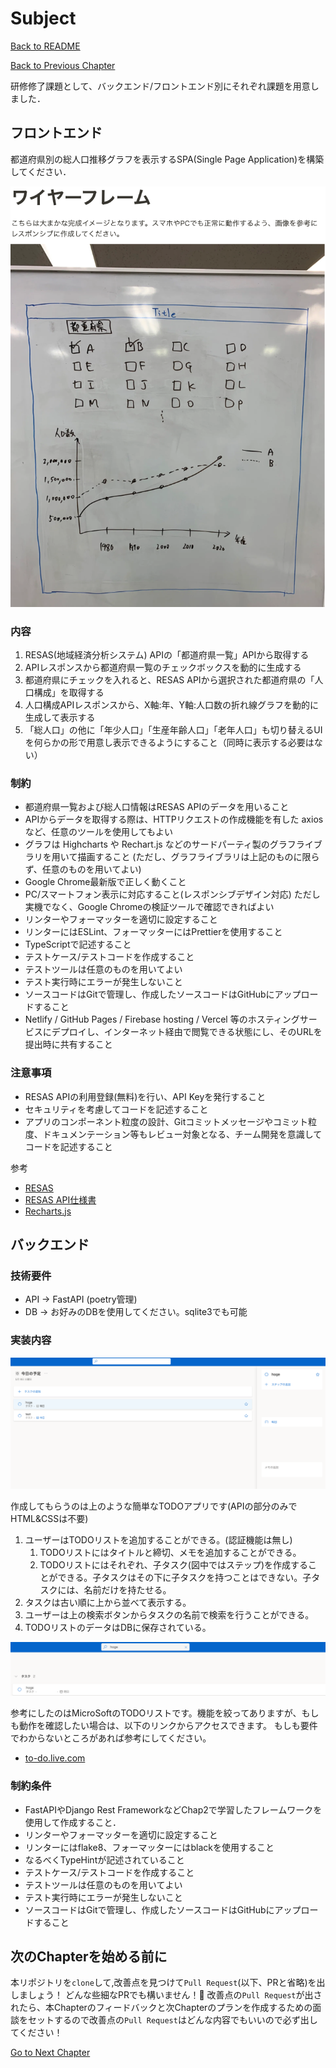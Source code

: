 # Subject

[Back to README](/README.md)

[Back to Previous Chapter](/Chap3.md)

研修修了課題として、バックエンド/フロントエンド別にそれぞれ課題を用意しました．

## フロントエンド

都道府県別の総人口推移グラフを表示するSPA(Single Page Application)を構築してください．

![イメージ図](./chap4_front_subject.png)

### 内容

1. RESAS(地域経済分析システム) APIの「都道府県一覧」APIから取得する
2. APIレスポンスから都道府県一覧のチェックボックスを動的に生成する
3. 都道府県にチェックを入れると、RESAS APIから選択された都道府県の「人口構成」を取得する
4. 人口構成APIレスポンスから、X軸:年、Y軸:人口数の折れ線グラフを動的に生成して表示する
5. 「総人口」の他に「年少人口」「生産年齢人口」「老年人口」も切り替えるUIを何らかの形で用意し表示できるようにすること（同時に表示する必要はない）

### 制約

- 都道府県一覧および総人口情報はRESAS APIのデータを用いること
- APIからデータを取得する際は、HTTPリクエストの作成機能を有した axios など、任意のツールを使用してもよい
- グラフは Highcharts や Rechart.js などのサードパーティ製のグラフライブラリを用いて描画すること
(ただし、グラフライブラリは上記のものに限らず、任意のものを用いてよい)
- Google Chrome最新版で正しく動くこと
- PC/スマートフォン表示に対応すること(レスポンシブデザイン対応) ただし実機でなく、Google Chromeの検証ツールで確認できればよい
- リンターやフォーマッターを適切に設定すること
- リンターにはESLint、フォーマッターにはPrettierを使用すること
- TypeScriptで記述すること
- テストケース/テストコードを作成すること
- テストツールは任意のものを用いてよい
- テスト実行時にエラーが発生しないこと
- ソースコードはGitで管理し、作成したソースコードはGitHubにアップロードすること
- Netlify / GitHub Pages / Firebase hosting / Vercel 等のホスティングサービスにデプロイし、インターネット経由で閲覧できる状態にし、そのURLを提出時に共有すること

### 注意事項

- RESAS APIの利用登録(無料)を行い、API Keyを発行すること
- セキュリティを考慮してコードを記述すること
- アプリのコンポーネント粒度の設計、Gitコミットメッセージやコミット粒度、ドキュメンテーション等もレビュー対象となる、チーム開発を意識してコードを記述すること

参考

- [RESAS](https://opendata.resas-portal.go.jp/)
- [RESAS API仕様書](https://opendata.resas-portal.go.jp/docs/api/v1/index.html)
- [Recharts.js](https://recharts.org/en-US)

## バックエンド

### 技術要件

- API -> FastAPI (poetry管理)
- DB -> お好みのDBを使用してください。sqlite3でも可能

### 実装内容

![イメージ図](./todolist.png)

作成してもらうのは上のような簡単なTODOアプリです(APIの部分のみでHTML&CSSは不要)

1. ユーザーはTODOリストを追加することができる。(認証機能は無し)
    1. TODOリストにはタイトルと締切、メモを追加することができる。
    2. TODOリストにはそれぞれ、子タスク(図中ではステップ)を作成することができる。子タスクはその下に子タスクを持つことはできない。子タスクには、名前だけを持たせる。
2. タスクは古い順に上から並べて表示する。
3. ユーザーは上の検索ボタンからタスクの名前で検索を行うことができる。
4. TODOリストのデータはDBに保存されている。

![image](./todolist_search.png)

参考にしたのはMicroSoftのTODOリストです。機能を絞ってありますが、もしも動作を確認したい場合は、以下のリンクからアクセスできます。
もしも要件でわからないところがあれば参考にしてください。

- [to-do.live.com](https://to-do.live.com/tasks)

### 制約条件

- FastAPIやDjango Rest FrameworkなどChap2で学習したフレームワークを使用して作成すること．
- リンターやフォーマッターを適切に設定すること
- リンターにはflake8、フォーマッターにはblackを使用すること
- なるべくTypeHintが記述されていること
- テストケース/テストコードを作成すること
- テストツールは任意のものを用いてよい
- テスト実行時にエラーが発生しないこと
- ソースコードはGitで管理し、作成したソースコードはGitHubにアップロードすること

## 次のChapterを始める前に

本リポジトリを`clone`して,改善点を見つけて`Pull Request`(以下、PRと省略)を出しましょう！
どんな些細なPRでも構いません！:pray:
改善点の`Pull Request`が出されたら、本Chapterのフィードバックと次Chapterのプランを作成するための面談をセットするので改善点の`Pull Request`はどんな内容でもいいので必ず出してください！

[Go to Next Chapter](/Chap5.md)
